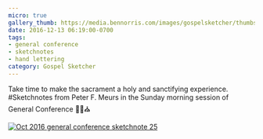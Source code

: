 ```yaml
---
micro: true
gallery_thumb: https://media.bennorris.com/images/gospelsketcher/thumbs/oct-16-4-meurs.jpg
date: 2016-12-13 06:19:00-0700
tags:
- general conference
- sketchnotes
- hand lettering
category: Gospel Sketcher
---
```


Take time to make the sacrament a holy and sanctifying experience.
#Sketchnotes from Peter F. Meurs in the Sunday morning session of General Conference ✍🏼⛪️

[![Oct 2016 general conference sketchnote 25](https://media.bennorris.com/images/gospelsketcher/general-conference/oct-2016/oct-16-4-meurs.jpg)](https://media.bennorris.com/images/gospelsketcher/general-conference/oct-2016/oct-16-4-meurs.jpg)
